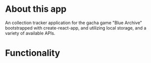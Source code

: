 # About this app
An collection tracker application for the gacha game "Blue Archive" bootstrapped with create-react-app, and utilizing local storage, and a variety of available APIs.

# Functionality

